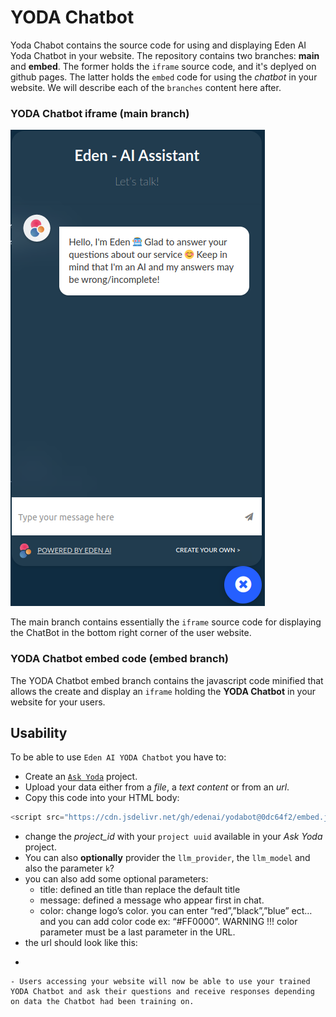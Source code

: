 # YODA Chatbot

Yoda Chabot contains the source code for using and displaying Eden AI Yoda Chatbot in your website. The repository contains two branches: **main** and **embed**. The former holds the `iframe` source code, and it's deplyed on github pages. The latter holds the `embed` code for using the *chatbot* in your website. We will describe each of the `branches` content here after.

### YODA Chatbot iframe (main branch)

![YODA ChatBot](assets/img/yoda_chat_bot.png)

The main branch contains essentially the `iframe` source code for displaying the ChatBot in the bottom right corner of the user website.

### YODA Chatbot embed code (embed branch)

The YODA Chatbot embed branch contains the javascript code minified that allows the create and display an `iframe` holding the **YODA Chatbot** in your website for your users.

## Usability

To be able to use `Eden AI YODA Chatbot` you have to:
- Create an [`Ask Yoda`](https://docs.edenai.co/docs/ask-yoda) project.
- Upload your data either from a *file*, a *text content* or from an *url*.
- Copy this code into your HTML body:
```javascript
<script src="https://cdn.jsdelivr.net/gh/edenai/yodabot@0dc64f2/embed.js?project={project_id}&provider={your_llm_provider}&model={your_llm_model}&k={k}"></script>
```
- change the *project_id* with your `project uuid` available in your *Ask Yoda* project.
- You can also **optionally** provider the `llm_provider`, the `llm_model` and also the parameter `k`?
- you can also add some optional parameters:
  - title: defined an title than replace the default title
  - message: defined a message who appear first in chat.
  - color: change logo’s color. you can enter “red”,”black”,”blue” ect… and you can add color code ex: “#FF0000”. WARNING !!! color parameter must be a last parameter in the URL.
- the url should look like this:
-  ```javascript
<script src="https://cdn.jsdelivr.net/gh/edenai/yodabot@0dc64f2/embed.js?project={project_id}&provider=mistral&model=small&k=1&title=my customized bot&message=hello i’m customized bot&color=red"></script>
```
- Users accessing your website will now be able to use your trained YODA Chatbot and ask their questions and receive responses depending on data the Chatbot had been training on.
